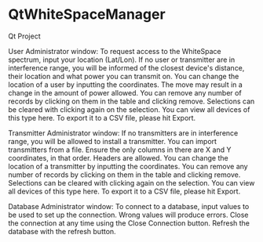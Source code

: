 # QtWhiteSpaceManager
Qt Project



User Administrator window:
To request access to the WhiteSpace spectrum, input your location (Lat/Lon).
If no user or transmitter are in interference range, you will be informed of the closest device's distance, their location and what power you can transmit on.
You can change the location of a user by inputting the coordinates. The move may result in a change in the amount of power allowed.
You can remove any number of records by clicking on them in the table and clicking remove. Selections can be cleared with clicking again on the selection.
You can view all devices of this type here. To export it to a CSV file, please hit Export.

Transmitter Administrator window:
If no transmitters are in interference range, you will be allowed to install a transmitter.
You can import transmitters from a file. Ensure the only columns in there are X and Y coordinates, in that order. Headers are allowed.
You can change the location of a transmitter by inputting the coordinates.
You can remove any number of records by clicking on them in the table and clicking remove. Selections can be cleared with clicking again on the selection.
You can view all devices of this type here. To export it to a CSV file, please hit Export.

Database Administrator window:
To connect to a database, input values to be used to set up the connection.
Wrong values will produce errors.
Close the connection at any time using the Close Connection button.
Refresh the database with the refresh button.
